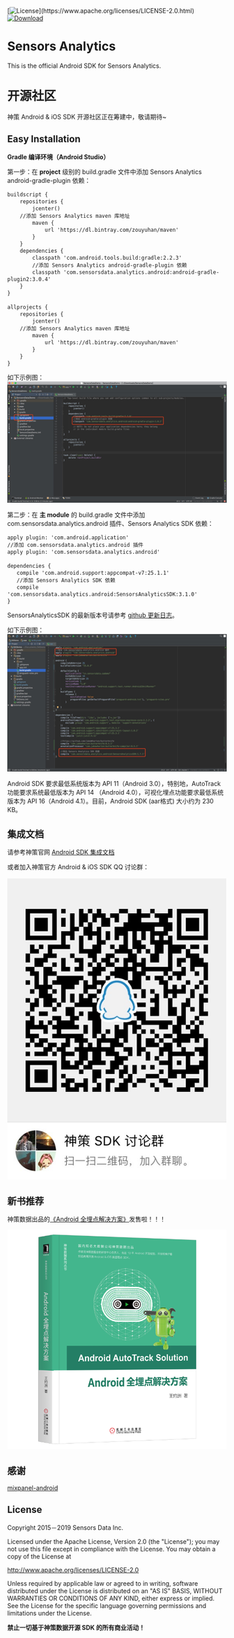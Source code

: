 [![License](https://img.shields.io/badge/license-Apache%202-4EB1BA.svg?)](https://www.apache.org/licenses/LICENSE-2.0.html)
[![Download](https://api.bintray.com/packages/zouyuhan/maven/SensorsAnalyticsSDK/images/download.svg)](https://bintray.com/zouyuhan/maven/SensorsAnalyticsSDK/_latestVersion)

# Sensors Analytics

This is the official Android SDK for Sensors Analytics.

# 开源社区
神策 Android & iOS SDK 开源社区正在筹建中，敬请期待~

## Easy Installation

 __Gradle 编译环境（Android Studio）__

第一步：在 **project** 级别的 build.gradle 文件中添加 Sensors Analytics android-gradle-plugin 依赖：

```android
buildscript {
    repositories {
        jcenter()
	//添加 Sensors Analytics maven 库地址
        maven {
            url 'https://dl.bintray.com/zouyuhan/maven'
        }
    }
    dependencies {
        classpath 'com.android.tools.build:gradle:2.2.3'
        //添加 Sensors Analytics android-gradle-plugin 依赖
        classpath 'com.sensorsdata.analytics.android:android-gradle-plugin2:3.0.4'
    }
}

allprojects {
    repositories {
        jcenter()
	//添加 Sensors Analytics maven 库地址
        maven {
            url 'https://dl.bintray.com/zouyuhan/maven'
        }
    }
}
```

如下示例图：
![](screenshots/android_sdk_autotrack_1.png)

第二步：在 **主 module** 的 build.gradle 文件中添加 com.sensorsdata.analytics.android 插件、Sensors Analytics SDK 依赖：

```android
apply plugin: 'com.android.application'
//添加 com.sensorsdata.analytics.android 插件
apply plugin: 'com.sensorsdata.analytics.android'

dependencies {
   compile 'com.android.support:appcompat-v7:25.1.1'
   //添加 Sensors Analytics SDK 依赖
   compile 'com.sensorsdata.analytics.android:SensorsAnalyticsSDK:3.1.0'
}
```
SensorsAnalyticsSDK 的最新版本号请参考 [github 更新日志](https://github.com/sensorsdata/sa-sdk-android/releases)。

如下示例图：
![](screenshots/android_sdk_autotrack_2.png)


Android SDK 要求最低系统版本为 API 11（Android 3.0），特别地，AutoTrack功能要求系统最低版本为 API 14 （Android 4.0），可视化埋点功能要求最低系统版本为 API 16（Android 4.1）。目前，Android SDK (aar格式) 大小约为 230 KB。

## 集成文档

请参考神策官网 [Android SDK 集成文档](http://www.sensorsdata.cn/manual/android_sdk.html)

或者加入神策官方 Android & iOS SDK QQ 讨论群：<br><br>
![ QQ 讨论群](screenshots/qrCode.jpeg)

## 新书推荐
神策数据出品的[《Android 全埋点解决方案》](https://u.jd.com/2JFaeG)发售啦！！！

[![《Android 全埋点解决方案》](screenshots/android_autotrack_book.png)](https://u.jd.com/2JFaeG)

## 感谢
[mixpanel-android](https://github.com/mixpanel/mixpanel-android) 

## License

Copyright 2015－2019 Sensors Data Inc.

Licensed under the Apache License, Version 2.0 (the "License");
you may not use this file except in compliance with the License.
You may obtain a copy of the License at

http://www.apache.org/licenses/LICENSE-2.0

Unless required by applicable law or agreed to in writing, software
distributed under the License is distributed on an "AS IS" BASIS,
WITHOUT WARRANTIES OR CONDITIONS OF ANY KIND, either express or implied.
See the License for the specific language governing permissions and
limitations under the License.

**禁止一切基于神策数据开源 SDK 的所有商业活动！**
